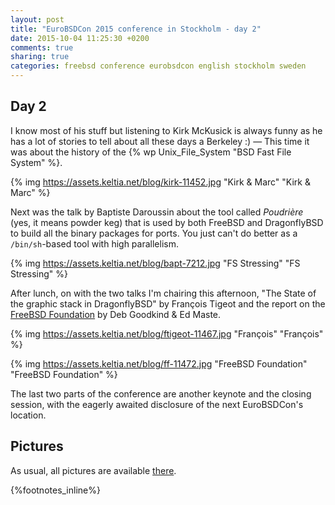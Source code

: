 ```yaml
---
layout: post
title: "EuroBSDCon 2015 conference in Stockholm - day 2"
date: 2015-10-04 11:25:30 +0200
comments: true
sharing: true
categories: freebsd conference eurobsdcon english stockholm sweden
---
```


Day 2
-----

I know most of his stuff but listening to Kirk McKusick is always funny as he has a lot of stories to tell about all these days a Berkeley :) — This time it was about the history of the {% wp Unix_File_System "BSD Fast File System" %}.

{% img https://assets.keltia.net/blog/kirk-11452.jpg "Kirk & Marc" "Kirk & Marc" %}
<!--more-->
Next was the talk by Baptiste Daroussin about the tool called *Poudrière* (yes, it means powder keg) that is used by both FreeBSD and DragonflyBSD to build all the binary packages for ports.  You just can't do better as a `/bin/sh`-based tool with high parallelism.

{% img https://assets.keltia.net/blog/bapt-7212.jpg "FS Stressing" "FS Stressing" %}

After lunch, on with the two talks I'm chairing this afternoon, "The State of the graphic stack in DragonflyBSD" by François Tigeot and the report on the [FreeBSD Foundation](https://www.freebsdfoundation.org/) by Deb Goodkind & Ed Maste.

{% img https://assets.keltia.net/blog/ftigeot-11467.jpg "François" "François" %}

{% img https://assets.keltia.net/blog/ff-11472.jpg "FreeBSD Foundation" "FreeBSD Foundation" %}

The last two parts of the conference are another keynote and the closing session, with the eagerly awaited disclosure of the next EuroBSDCon's location.

Pictures
--------

As usual, all pictures are available [there](https://assets.keltia.net/photos/EuroBSDCon-2015/).

{%footnotes_inline%}
